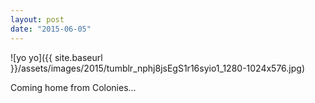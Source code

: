 ```yaml
---
layout: post
date: "2015-06-05"
---
```


![yo yo]({{ site.baseurl }}/assets/images/2015/tumblr_nphj8jsEgS1r16syio1_1280-1024x576.jpg)

Coming home from Colonies…
